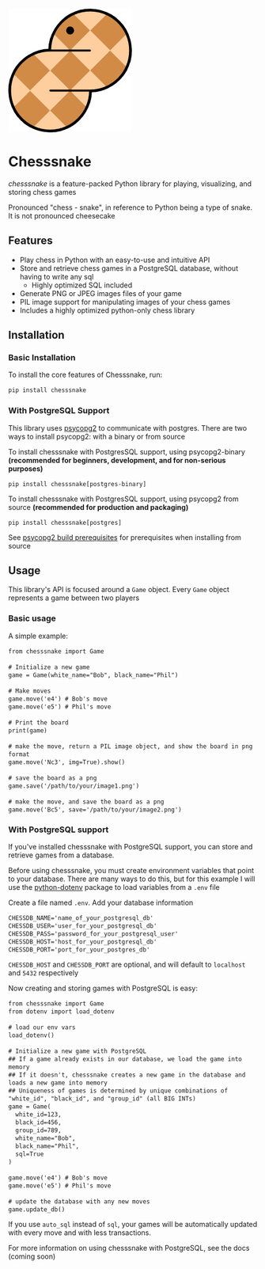![](https://github.com/GabeBecker2048/chesssnake/raw/main/logo/chesssnake_logo_250.png)


# Chesssnake

*chesssnake* is a feature-packed Python library for playing, visualizing, and storing chess games

Pronounced "chess - snake", in reference to Python being a type of snake. It is not pronounced cheesecake

## Features

- Play chess in Python with an easy-to-use and intuitive API
- Store and retrieve chess games in a PostgreSQL database, without having to write any sql
  - Highly optimized SQL included
- Generate PNG or JPEG images files of your game
- PIL image support for manipulating images of your chess games
- Includes a highly optimized python-only chess library

## Installation

### Basic Installation

To install the core features of Chesssnake, run:

```bash
pip install chesssnake
```

### With PostgreSQL Support

This library uses [psycopg2](https://pypi.org/project/psycopg2/) to communicate with postgres. There are two ways to install psycopg2: with a binary or from source

To install chesssnake with PostgresSQL support, using psycopg2-binary **(recommended for beginners, development, and for non-serious purposes)**
```commandline
pip install chesssnake[postgres-binary]
```

To install chesssnake with PostgresSQL support, using psycopg2 from source **(recommended for production and packaging)**
```commandline
pip install chesssnake[postgres]
```

See [psycopg2 build prerequisites](https://www.psycopg.org/docs/install.html#build-prerequisites) for prerequisites when installing from source

## Usage
This library's API is focused around a `Game` object. Every `Game` object represents a game between two players

### Basic usage

A simple example:
```Python3
from chesssnake import Game

# Initialize a new game
game = Game(white_name="Bob", black_name="Phil")

# Make moves
game.move('e4') # Bob's move
game.move('e5') # Phil's move

# Print the board
print(game)

# make the move, return a PIL image object, and show the board in png format
game.move('Nc3', img=True).show()

# save the board as a png
game.save('/path/to/your/image1.png')

# make the move, and save the board as a png
game.move('Bc5', save='/path/to/your/image2.png')
```

### With PostgreSQL support

If you've installed chesssnake with PostgreSQL support, you can store and retrieve games from a database.

Before using chesssnake, you must create environment variables that point to your database. There are many ways to do this, but for this example I will use the [python-dotenv](https://pypi.org/project/python-dotenv/) package to load variables from a `.env` file

Create a file named `.env`. Add your database information
```commandline
CHESSDB_NAME='name_of_your_postgresql_db'
CHESSDB_USER='user_for_your_postgresql_db'
CHESSDB_PASS='password_for_your_postgresql_user'
CHESSDB_HOST='host_for_your_postgresql_db'
CHESSDB_PORT='port_for_your_postgres_db'
```
`CHESSDB_HOST` and `CHESSDB_PORT` are optional, and will default to `localhost` and `5432` respectively

Now creating and storing games with PostgreSQL is easy:

```Python3
from chesssnake import Game
from dotenv import load_dotenv

# load our env vars
load_dotenv()

# Initialize a new game with PostgreSQL
## If a game already exists in our database, we load the game into memory
## If it doesn't, chesssnake creates a new game in the database and loads a new game into memory
## Uniqueness of games is determined by unique combinations of "white_id", "black_id", and "group_id" (all BIG INTs)
game = Game(
  white_id=123,
  black_id=456,
  group_id=789,
  white_name="Bob", 
  black_name="Phil", 
  sql=True
)

game.move('e4') # Bob's move
game.move('e5') # Phil's move

# update the database with any new moves
game.update_db()
```

If you use `auto_sql` instead of `sql`, your games will be automatically updated with every move and with less transactions.

For more information on using chesssnake with PostgreSQL, see the docs (coming soon)
